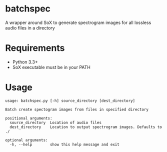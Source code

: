 # batchspec
A wrapper around SoX to generate spectrogram images for all lossless audio files in a directory

# Requirements
* Python 3.3+
* SoX executable must be in your PATH

# Usage
```
usage: batchspec.py [-h] source_directory [dest_directory]

Batch create spectogram images from files in specified directory

positional arguments:
  source_directory  Location of audio files
  dest_directory    Location to output spectrogram images. Defaults to ./

optional arguments:
  -h, --help        show this help message and exit
```
